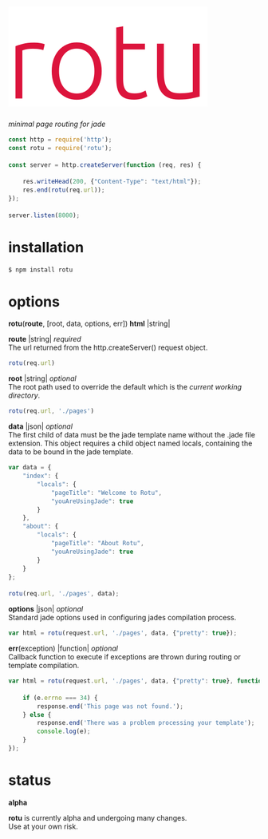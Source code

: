
# [![rotu - minimal page routing for jade](https://github.com/sgarver/rotu/blob/master/rotu.svg)](https://www.npmjs.com/package/rotu)
_minimal page routing for jade_

```javascript
const http = require('http');
const rotu = require('rotu');

const server = http.createServer(function (req, res) {

    res.writeHead(200, {"Content-Type": "text/html"});
    res.end(rotu(req.url));
});

server.listen(8000);
```

# installation
```bash
$ npm install rotu
```

# options
**rotu**(**route**, [root, data, options, err]) **html** |string|

**route** |string| _required_  
The url returned from the http.createServer() request object.

```javascript
rotu(req.url)
```

**root** |string| _optional_  
The root path used to override the default which is the _current working directory_.

```javascript
rotu(req.url, './pages')
```

**data** |json| _optional_  
The first child of data must be the jade template name without the .jade file extension. This object requires a child object named locals, containing the data to be bound in the jade template.

```javascript
var data = {
    "index": {
        "locals": {
            "pageTitle": "Welcome to Rotu",
            "youAreUsingJade": true
        }
    },
    "about": {
        "locals": {
            "pageTitle": "About Rotu",
            "youAreUsingJade": true
        }
    }
};

rotu(req.url, './pages', data);
```

**options** |json| _optional_  
Standard jade options used in configuring jades compilation process.

```javascript
var html = rotu(request.url, './pages', data, {"pretty": true});
```

**err**(exception) |function| _optional_  
Callback function to execute if exceptions are thrown during routing or template compilation.

```javascript
var html = rotu(request.url, './pages', data, {"pretty": true}, function(e) {

    if (e.errno === 34) {
        response.end('This page was not found.');
    } else {
        response.end('There was a problem processing your template');
        console.log(e);
    }
});
```




# status
**alpha**

**rotu** is currently alpha and undergoing many changes.  
Use at your own risk.
